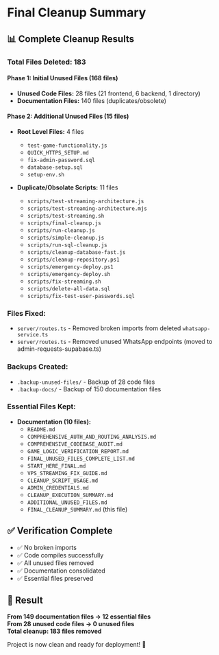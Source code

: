 # Final Cleanup Summary

## 📊 Complete Cleanup Results

### **Total Files Deleted: 183**

#### **Phase 1: Initial Unused Files (168 files)**
- **Unused Code Files:** 28 files (21 frontend, 6 backend, 1 directory)
- **Documentation Files:** 140 files (duplicates/obsolete)

#### **Phase 2: Additional Unused Files (15 files)**
- **Root Level Files:** 4 files
  - `test-game-functionality.js`
  - `QUICK_HTTPS_SETUP.md`
  - `fix-admin-password.sql`
  - `database-setup.sql`
  - `setup-env.sh`

- **Duplicate/Obsolate Scripts:** 11 files
  - `scripts/test-streaming-architecture.js`
  - `scripts/test-streaming-architecture.mjs`
  - `scripts/test-streaming.sh`
  - `scripts/final-cleanup.js`
  - `scripts/run-cleanup.js`
  - `scripts/simple-cleanup.js`
  - `scripts/run-sql-cleanup.js`
  - `scripts/cleanup-database-fast.js`
  - `scripts/cleanup-repository.ps1`
  - `scripts/emergency-deploy.ps1`
  - `scripts/emergency-deploy.sh`
  - `scripts/fix-streaming.sh`
  - `scripts/delete-all-data.sql`
  - `scripts/fix-test-user-passwords.sql`

### **Files Fixed:**
- `server/routes.ts` - Removed broken imports from deleted `whatsapp-service.ts`
- `server/routes.ts` - Removed unused WhatsApp endpoints (moved to admin-requests-supabase.ts)

### **Backups Created:**
- `.backup-unused-files/` - Backup of 28 code files
- `.backup-docs/` - Backup of 150 documentation files

### **Essential Files Kept:**
- **Documentation (10 files):**
  - `README.md`
  - `COMPREHENSIVE_AUTH_AND_ROUTING_ANALYSIS.md`
  - `COMPREHENSIVE_CODEBASE_AUDIT.md`
  - `GAME_LOGIC_VERIFICATION_REPORT.md`
  - `FINAL_UNUSED_FILES_COMPLETE_LIST.md`
  - `START_HERE_FINAL.md`
  - `VPS_STREAMING_FIX_GUIDE.md`
  - `CLEANUP_SCRIPT_USAGE.md`
  - `ADMIN_CREDENTIALS.md`
  - `CLEANUP_EXECUTION_SUMMARY.md`
  - `ADDITIONAL_UNUSED_FILES.md`
  - `FINAL_CLEANUP_SUMMARY.md` (this file)

## ✅ Verification Complete

- ✅ No broken imports
- ✅ Code compiles successfully
- ✅ All unused files removed
- ✅ Documentation consolidated
- ✅ Essential files preserved

## 🎯 Result

**From 149 documentation files → 12 essential files**  
**From 28 unused code files → 0 unused files**  
**Total cleanup: 183 files removed**

Project is now clean and ready for deployment! 🚀
















